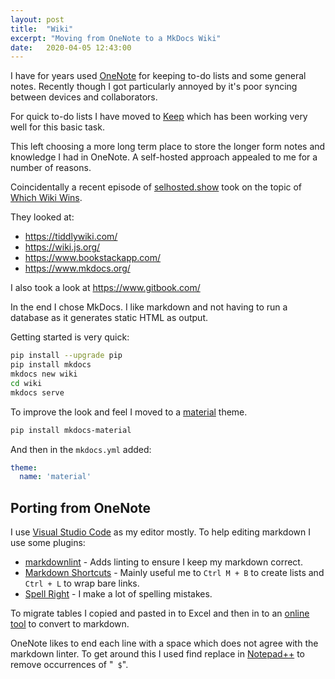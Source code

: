 ```yaml
---
layout: post
title:  "Wiki"
excerpt: "Moving from OneNote to a MkDocs Wiki"
date:   2020-04-05 12:43:00
---
```


I have for years used [OneNote](https://www.onenote.com/) for keeping to-do lists and some general notes. Recently though I got particularly annoyed by it's poor syncing between devices and collaborators.

For quick to-do lists I have moved to [Keep](https://www.google.com/keep/) which has been working very well for this basic task.

This left choosing a more long term place to store the longer form notes and knowledge I had in OneNote. A self-hosted approach appealed to me for a number of reasons.

Coincidentally a recent episode of [selhosted.show](https://selfhosted.show/) took on the topic of [Which Wiki Wins](https://selfhosted.show/12).

They looked at:

* <https://tiddlywiki.com/>
* <https://wiki.js.org/>
* <https://www.bookstackapp.com/>
* <https://www.mkdocs.org/>

I also took a look at <https://www.gitbook.com/>

In the end I chose MkDocs. I like markdown and not having to run a database as it generates static HTML as output.

Getting started is very quick:

```bash
pip install --upgrade pip
pip install mkdocs
mkdocs new wiki
cd wiki
mkdocs serve
```

To improve the look and feel I moved to a [material](https://squidfunk.github.io/mkdocs-material/) theme.

```bash
pip install mkdocs-material
```

And then in the `mkdocs.yml` added:

```yml
theme:
  name: 'material'
```

## Porting from OneNote

I use [Visual Studio Code](https://code.visualstudio.com/) as my editor mostly.
To help editing markdown I use some plugins:

* [markdownlint](https://marketplace.visualstudio.com/items?itemName=DavidAnson.vscode-markdownlint) - Adds linting to ensure I keep my markdown correct.
* [Markdown Shortcuts](https://marketplace.visualstudio.com/items?itemName=mdickin.markdown-shortcuts) - Mainly useful me to `Ctrl M + B` to create lists and `Ctrl + L` to wrap bare links.
* [Spell Right](https://marketplace.visualstudio.com/items?itemName=ban.spellright) - I make a lot of spelling mistakes.

To migrate tables I copied and pasted in to Excel and then in to an [online tool]((https://thisdavej.com/copy-table-in-excel-and-paste-as-a-markdown-table/)
) to convert to markdown.

OneNote likes to end each line with a space which does not agree with the markdown linter. To get around this I used find replace in [Notepad++](https://notepad-plus-plus.org/) to remove occurrences of "` $`".
